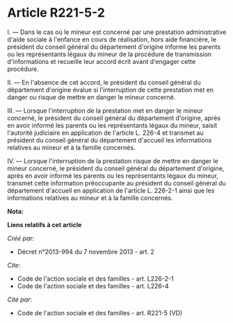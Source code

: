 # Article R221-5-2

I. ― Dans le cas où le mineur est concerné par une prestation administrative d'aide sociale à l'enfance en cours de
réalisation, hors aide financière, le président du conseil général du département d'origine informe les parents ou les
représentants légaux du mineur de la procédure de transmission d'informations et recueille leur accord écrit avant d'engager
cette procédure. 

II. ― En l'absence de cet accord, le président du conseil général du département d'origine évalue si l'interruption de cette
prestation met en danger ou risque de mettre en danger le mineur concerné. 

III. ― Lorsque l'interruption de la prestation met en danger le mineur concerné, le président du conseil général du
département d'origine, après en avoir informé les parents ou les représentants légaux du mineur, saisit l'autorité judiciaire
en application de l'article L. 226-4 et transmet au président du conseil général du département d'accueil les informations
relatives au mineur et à la famille concernés. 

IV. ― Lorsque l'interruption de la prestation risque de mettre en danger le mineur concerné, le président du conseil général
du département d'origine, après en avoir informé les parents ou les représentants légaux du mineur, transmet cette
information préoccupante au président du conseil général du département d'accueil en application de l'article L. 226-2-1
ainsi que les informations relatives au mineur et à la famille concernés.

**Nota:**



**Liens relatifs à cet article**

_Créé par_:

  - Décret n°2013-994 du 7 novembre 2013 - art. 2

_Cite_:

  - Code de l'action sociale et des familles - art. L226-2-1
  - Code de l'action sociale et des familles - art. L226-4

_Cité par_:

  - Code de l'action sociale et des familles - art. R221-5 (VD)
